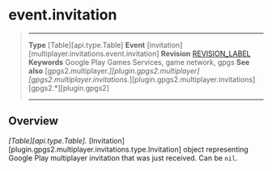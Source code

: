 # event.invitation

> --------------------- ------------------------------------------------------------------------------------------
> __Type__              [Table][api.type.Table]
> __Event__             [invitation][multiplayer.invitations.event.invitation]
> __Revision__          [REVISION_LABEL](REVISION_URL)
> __Keywords__          Google Play Games Services, game network, gpgs
> __See also__          [gpgs2.multiplayer.*][plugin.gpgs2.multiplayer]
>                       [gpgs2.multiplayer.invitations.*][plugin.gpgs2.multiplayer.invitations]
>                       [gpgs2.*][plugin.gpgs2]
> --------------------- ------------------------------------------------------------------------------------------

## Overview

_[Table][api.type.Table]._ [Invitation][plugin.gpgs2.multiplayer.invitations.type.Invitation] object representing Google Play multiplayer invitation that was just received. Can be `nil`.